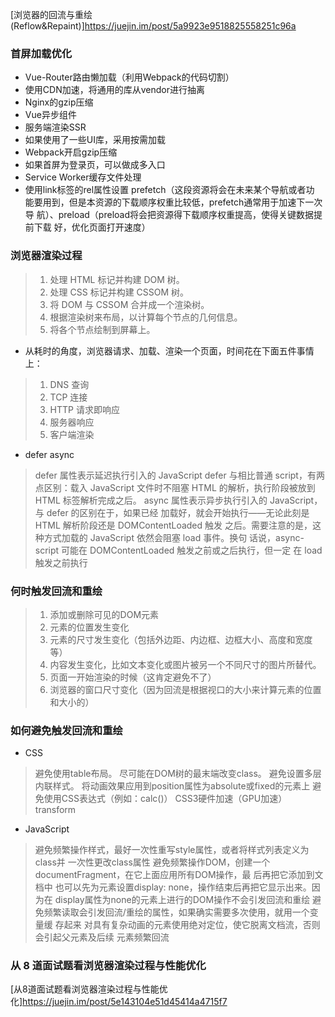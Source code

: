[浏览器的回流与重绘(Reflow&Repaint)]https://juejin.im/post/5a9923e9518825558251c96a

### 首屏加载优化
- Vue-Router路由懒加载（利用Webpack的代码切割）
- 使用CDN加速，将通用的库从vendor进行抽离
- Nginx的gzip压缩
- Vue异步组件
- 服务端渲染SSR
- 如果使用了一些UI库，采用按需加载
- Webpack开启gzip压缩
- 如果首屏为登录页，可以做成多入口
- Service Worker缓存文件处理
- 使用link标签的rel属性设置   prefetch（这段资源将会在未来某个导航或者功
能要用到，但是本资源的下载顺序权重比较低，prefetch通常用于加速下一次导
航）、preload（preload将会把资源得下载顺序权重提高，使得关键数据提前下载
好，优化页面打开速度）

### 浏览器渲染过程
> 1. 处理 HTML 标记并构建 DOM 树。
> 2. 处理 CSS 标记并构建 CSSOM 树。
> 3. 将 DOM 与 CSSOM 合并成一个渲染树。
> 4. 根据渲染树来布局，以计算每个节点的几何信息。
> 5. 将各个节点绘制到屏幕上。
- 从耗时的角度，浏览器请求、加载、渲染一个页面，时间花在下面五件事情上：
> 1. DNS 查询
> 2. TCP 连接
> 3. HTTP 请求即响应
> 4. 服务器响应
> 5. 客户端渲染
- defer async 
> defer 属性表示延迟执行引入的 JavaScript
> defer 与相比普通 script，有两点区别：载入 JavaScript 文件时不阻塞
HTML 的解析，执行阶段被放到 HTML 标签解析完成之后。
> async 属性表示异步执行引入的 JavaScript，与 defer 的区别在于，如果已经
加载好，就会开始执行——无论此刻是 HTML 解析阶段还是 DOMContentLoaded 触发
之后。需要注意的是，这种方式加载的 JavaScript 依然会阻塞 load 事件。换句
话说，async-script 可能在 DOMContentLoaded 触发之前或之后执行，但一定
在 load 触发之前执行

### 何时触发回流和重绘
> 1. 添加或删除可见的DOM元素
> 2. 元素的位置发生变化
> 3. 元素的尺寸发生变化（包括外边距、内边框、边框大小、高度和宽度等）
> 4. 内容发生变化，比如文本变化或图片被另一个不同尺寸的图片所替代。
> 5. 页面一开始渲染的时候（这肯定避免不了）
> 6. 浏览器的窗口尺寸变化（因为回流是根据视口的大小来计算元素的位置和大小的）

### 如何避免触发回流和重绘
- CSS
> 避免使用table布局。
> 尽可能在DOM树的最末端改变class。
> 避免设置多层内联样式。
> 将动画效果应用到position属性为absolute或fixed的元素上
> 避免使用CSS表达式（例如：calc()）
> CSS3硬件加速（GPU加速） transform
- JavaScript
> 避免频繁操作样式，最好一次性重写style属性，或者将样式列表定义为class并
一次性更改class属性
> 避免频繁操作DOM，创建一个documentFragment，在它上面应用所有DOM操作，最
后再把它添加到文档中
> 也可以先为元素设置display: none，操作结束后再把它显示出来。因为在
display属性为none的元素上进行的DOM操作不会引发回流和重绘
> 避免频繁读取会引发回流/重绘的属性，如果确实需要多次使用，就用一个变量缓
存起来
> 对具有复杂动画的元素使用绝对定位，使它脱离文档流，否则会引起父元素及后续
元素频繁回流

### 从 8 道面试题看浏览器渲染过程与性能优化
[从8道面试题看浏览器渲染过程与性能优化]https://juejin.im/post/5e143104e51d45414a4715f7